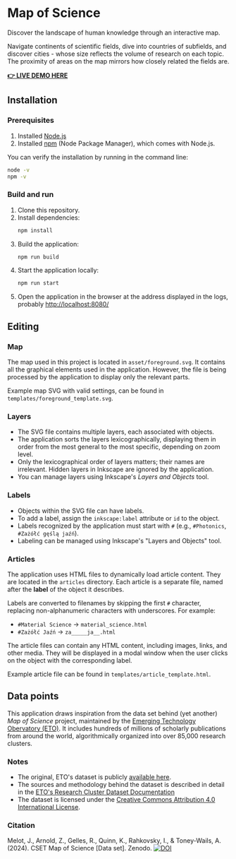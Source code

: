 # Map of Science

Discover the landscape of human knowledge through an interactive map.

Navigate continents of scientific fields, dive into countries of subfields, and discover cities - whose size reflects the volume of research on each topic. The proximity of areas on the map mirrors how closely related the fields are.

[**👉 LIVE DEMO HERE**](https://dsonyy.github.io/map_of_science/)

## Installation

### Prerequisites

1. Installed [Node.js](https://nodejs.org/en/download/)
2. Installed [npm](https://www.npmjs.com/get-npm) (Node Package Manager), which comes with Node.js.

You can verify the installation by running in the command line:

```bash
node -v
npm -v
```

### Build and run

1. Clone this repository.
2. Install dependencies:
   ```bash
   npm install
   ```
3. Build the application:
   ```bash
   npm run build
   ```
4. Start the application locally:
   ```bash
   npm run start
   ```
5. Open the application in the browser at the address displayed in the logs, probably [http://localhost:8080/](http://localhost:8080/)

## Editing

### Map

The map used in this project is located in `asset/foreground.svg`. It contains all the graphical elements used in the application. However, the file is being processed by the application to display only the relevant parts.

Example map SVG with valid settings, can be found in `templates/foreground_template.svg`.

### Layers

- The SVG file contains multiple layers, each associated with objects.
- The application sorts the layers lexicographically, displaying them in order from the most general to the most specific, depending on zoom level.
- Only the lexicographical order of layers matters; their names are irrelevant.
  Hidden layers in Inkscape are ignored by the application.
- You can manage layers using Inkscape's _Layers and Objects_ tool.

### Labels

- Objects within the SVG file can have labels.
- To add a label, assign the `inkscape:label` attribute or `id` to the object.
- Labels recognized by the application must start with `#` (e.g., `#Photonics`, `#Zażółć gęślą jaźń`).
- Labeling can be managed using Inkscape's "Layers and Objects" tool.

### Articles

The application uses HTML files to dynamically load article content. They are located in the `articles` directory. Each article is a separate file, named after the **label** of the object it describes.

Labels are converted to filenames by skipping the first `#` character, replacing non-alphanumeric characters with underscores. For example:

- `#Material Science` -> `material_science.html`
- `#Zażółć Jaźń` -> `za_____ja__.html`

The article files can contain any HTML content, including images, links, and other media. They will be displayed in a modal window when the user clicks on the object with the corresponding label.

Example article file can be found in `templates/article_template.html`.

## Data points

This application draws inspiration from the data set behind (yet another) _Map of Science_ project, maintained by the [Emerging Technology Obervatory (ETO)](https://sciencemap.eto.tech/?mode=map). It includes hundreds of millions of scholarly publications from around the world, algorithmically organized into over 85,000 research clusters.

### Notes

- The original, ETO's dataset is publicly [available here](https://doi.org/10.5281/zenodo.12628195).
- The sources and methodology behind the dataset is described in detail in the [ETO's Research Cluster Dataset Documentation](https://eto.tech/dataset-docs/mac-clusters/#overview)
- The dataset is licensed under the [Creative Commons Attribution 4.0 International License](https://creativecommons.org/licenses/by/4.0/).

### Citation

Melot, J., Arnold, Z., Gelles, R., Quinn, K., Rahkovsky, I., & Toney-Wails, A. (2024). CSET Map of Science [Data set]. Zenodo. [![DOI](https://zenodo.org/badge/DOI/10.5281/zenodo.12628195.svg)](https://doi.org/10.5281/zenodo.12628195)
